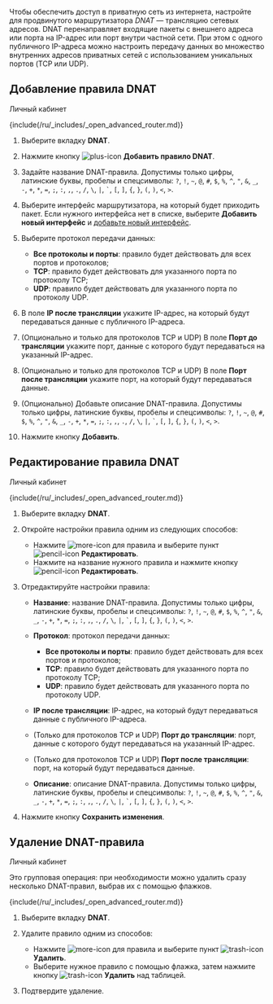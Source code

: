 Чтобы обеспечить доступ в приватную сеть из интернета, настройте для продвинутого маршрутизатора _DNAT_ — трансляцию сетевых адресов. DNAT перенаправляет входящие пакеты с внешнего адреса или порта на IP-адрес или порт внутри частной сети. При этом с одного публичного IP-адреса можно настроить передачу данных во множество внутренних адресов приватных сетей с использованием уникальных портов (TCP или UDP).

## Добавление правила DNAT

<tabs>
<tablist>
<tab>Личный кабинет</tab>
</tablist>
<tabpanel>

{include(/ru/_includes/_open_advanced_router.md)}

1. Выберите вкладку **DNAT**.
1. Нажмите кнопку ![plus-icon](/ru/assets/plus-icon.svg "inline") **Добавить правило DNAT**.
1. Задайте название DNAT-правила. Допустимы только цифры, латинские буквы, пробелы и спецсимволы: `?`, `!`, `~`, `@`, `#`, `$`, `%`, `^`, `"`, `&`, `_`, `-`, `+`, `*`, `=`, `;`, `:`, `,`, `.`, `/`, `\`, `|`, `` ` ``, `[`, `]`, `{`, `}`, `(`, `)`, `<`, `>`.
1. Выберите интерфейс маршрутизатора, на который будет приходить пакет. Если нужного интерфейса нет в списке, выберите **Добавить новый интерфейс** и [добавьте новый интерфейс](../manage-interfaces#add).
1. Выберите протокол передачи данных:

   - **Все протоколы и порты**: правило будет действовать для всех портов и протоколов;
   - **TCP**: правило будет действовать для указанного порта по протоколу TCP;
   - **UDP**: правило будет действовать для указанного порта по протоколу UDP.

1. В поле **IP после трансляции** укажите IP-адрес, на который будут передаваться данные с публичного IP-адреса.
1. (Опционально и только для протоколов TCP и UDP) В поле **Порт до трансляции** укажите порт, данные с которого будут передаваться на указанный IP-адрес.
1. (Опционально и только для протоколов TCP и UDP) В поле **Порт после трансляции** укажите порт, на который будут передаваться данные.
1. (Опционально) Добавьте описание DNAT-правила. Допустимы только цифры, латинские буквы, пробелы и спецсимволы: `?`, `!`, `~`, `@`, `#`, `$`, `%`, `^`, `"`, `&`, `_`, `-`, `+`, `*`, `=`, `;`, `:`, `,`, `.`, `/`, `\`, `|`, `` ` ``, `[`, `]`, `{`, `}`, `(`, `)`, `<`, `>`.
1. Нажмите кнопку **Добавить**.

</tabpanel>
</tabs>

## Редактирование правила DNAT

<tabs>
<tablist>
<tab>Личный кабинет</tab>
</tablist>
<tabpanel>

{include(/ru/_includes/_open_advanced_router.md)}

1. Выберите вкладку **DNAT**.
1. Откройте настройки правила одним из следующих способов:

   - Нажмите ![more-icon](/ru/assets/more-icon.svg "inline") для правила и выберите пункт ![pencil-icon](/ru/assets/pencil-icon.svg "inline") **Редактировать**.
   - Нажмите на название нужного правила и нажмите кнопку ![pencil-icon](/ru/assets/pencil-icon.svg "inline") **Редактировать**.

1. Отредактируйте настройки правила:

   - **Название**: название DNAT-правила. Допустимы только цифры, латинские буквы, пробелы и спецсимволы: `?`, `!`, `~`, `@`, `#`, `$`, `%`, `^`, `"`, `&`, `_`, `-`, `+`, `*`, `=`, `;`, `:`, `,`, `.`, `/`, `\`, `|`, `` ` ``, `[`, `]`, `{`, `}`, `(`, `)`, `<`, `>`.
   - **Протокол**: протокол передачи данных:

      - **Все протоколы и порты**: правило будет действовать для всех портов и протоколов;
      - **TCP**: правило будет действовать для указанного порта по протоколу TCP;
      - **UDP**: правило будет действовать для указанного порта по протоколу UDP.
   - **IP после трансляции**: IP-адрес, на который будут передаваться данные с публичного IP-адреса.
   - (Только для протоколов TCP и UDP) **Порт до трансляции**: порт, данные с которого будут передаваться на указанный IP-адрес.
   - (Только для протоколов TCP и UDP) **Порт после трансляции**: порт, на который будут передаваться данные.
   - **Описание**: описание DNAT-правила. Допустимы только цифры, латинские буквы, пробелы и спецсимволы: `?`, `!`, `~`, `@`, `#`, `$`, `%`, `^`, `"`, `&`, `_`, `-`, `+`, `*`, `=`, `;`, `:`, `,`, `.`, `/`, `\`, `|`, `` ` ``, `[`, `]`, `{`, `}`, `(`, `)`, `<`, `>`.
1. Нажмите кнопку **Сохранить изменения**.

## Удаление DNAT-правила

<tabs>
<tablist>
<tab>Личный кабинет</tab>
</tablist>
<tabpanel>

Это групповая операция: при необходимости можно удалить сразу несколько DNAT-правил, выбрав их с помощью флажков.

{include(/ru/_includes/_open_advanced_router.md)}

1. Выберите вкладку **DNAT**.
1. Удалите правило одним из способов:

   - Нажмите ![more-icon](/ru/assets/more-icon.svg "inline") для правила и выберите пункт ![trash-icon](/ru/assets/trash-icon.svg "inline") **Удалить**.
   - Выберите нужное правило с помощью флажка, затем нажмите кнопку ![trash-icon](/ru/assets/trash-icon.svg "inline") **Удалить** над таблицей.
1. Подтвердите удаление.

</tabpanel>
</tabs>
